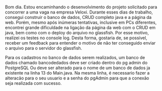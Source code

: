 Bom dia. Estou encaminhando o desenvolvimento do projeto solicitado para concorrer a uma vaga na empresa Veloxi. Durante esses dias de trabalho, consegui construir o banco de dados,
CRUD completo java e a página da web. Porém, mesmo após inúmeras tentativas, inclusive em PCs diferentes, encontrei grande dificuldade na ligação da página da web com o CRUD em java,
bem como com o deploy do arquivo no glassfish.  Por esse motivo, realizei os testes no console log. Desta forma, gostaria de, se possível, receber um feedback para entender o motivo
de não ter conseguido enviar o arquivo para o servidor do glassfish.

Para os cadastros no banco de dados serem realizados, um banco de dados chamado bancodedados deve ser criado dentro do pg admin do PostgreSQL
Ou deve ser alterado para o nome de um banco de dados ja existente na linha 13 do Main.java. Na mesma linha, é necessario fazer a alteracão para o seu usuario e a senha do pgAdmin
para que a conexão seja realizada com sucesso.

